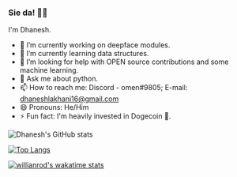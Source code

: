 ### Sie da! 👋🏼
I'm Dhanesh.

- 🔭 I’m currently working on deepface modules.
- 🌱 I’m currently learning data structures.
- 🤔 I’m looking for help with OPEN source contributions and some machine learning.
- 💬 Ask me about python. 
- 📫 How to reach me: Discord - omen#9805; E-mail: dhaneshlakhani16@gmail.com
- 😄 Pronouns: He/Him
- ⚡ Fun fact: I'm heavily invested in Dogecoin 🐶.


<!-- 
![Dhanesh's GitHub stats](https://github-readme-stats.vercel.app/api?username=OMEN-D&show_icons=true&theme=dark)

![Dhanesh's GitHub stats](https://github-readme-stats.vercel.app/api?username=OMEN-D&show_icons=true&theme=radical)

![Dhanesh's GitHub stats](https://github-readme-stats.vercel.app/api?username=OMEN-D&show_icons=true&theme=merko)

![Dhanesh's GitHub stats](https://github-readme-stats.vercel.app/api?username=OMEN-D&show_icons=true&theme=gruvbox)

![Dhanesh's GitHub stats](https://github-readme-stats.vercel.app/api?username=OMEN-D&show_icons=true&theme=tokyonight)

![Dhanesh's GitHub stats](https://github-readme-stats.vercel.app/api?username=OMEN-D&show_icons=true&theme=onedark)

![Dhanesh's GitHub stats](https://github-readme-stats.vercel.app/api?username=OMEN-D&show_icons=true&theme=cobalt)

![Dhanesh's GitHub stats](https://github-readme-stats.vercel.app/api?username=OMEN-D&show_icons=true&theme=synthwave)

![Dhanesh's GitHub stats](https://github-readme-stats.vercel.app/api?username=OMEN-D&show_icons=true&theme=highcontrast)

![Dhanesh's GitHub stats](https://github-readme-stats.vercel.app/api?username=OMEN-D&show_icons=true&theme=dracula)


 -->
 
![Dhanesh's GitHub stats](https://github-readme-stats.vercel.app/api?username=OMEN-D&show_icons=true&theme=radical)

[![Top Langs](https://github-readme-stats.vercel.app/api/top-langs/?username=OMEN-D&layout=compact&theme=radical)](https://github.com/OMEN-D/github-readme-stats)

[![willianrod's wakatime stats](https://github-readme-stats.vercel.app/api/wakatime?username=OMEN_D&theme=radical)](https://github.com/OMEN-D/github-readme-stats)





